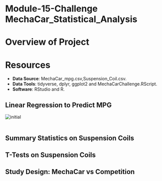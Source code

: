 # Module-15-Challenge  MechaCar_Statistical_Analysis
# Overview of Project #


# Resources #
- **Data Source**: MechaCar_mpg.csv,Suspension_Coil.csv.<br>
- **Data Tools**: tidyverse, dplyr, ggplot2 and MechaCarChallenge.RScript.<br>
- **Software**: RStudio and R.

## Linear Regression to Predict MPG
![initial](bikesharing/Image/Checout_times_users.png) <br><br>

## Summary Statistics on Suspension Coils


## T-Tests on Suspension Coils

## Study Design: MechaCar vs Competition

